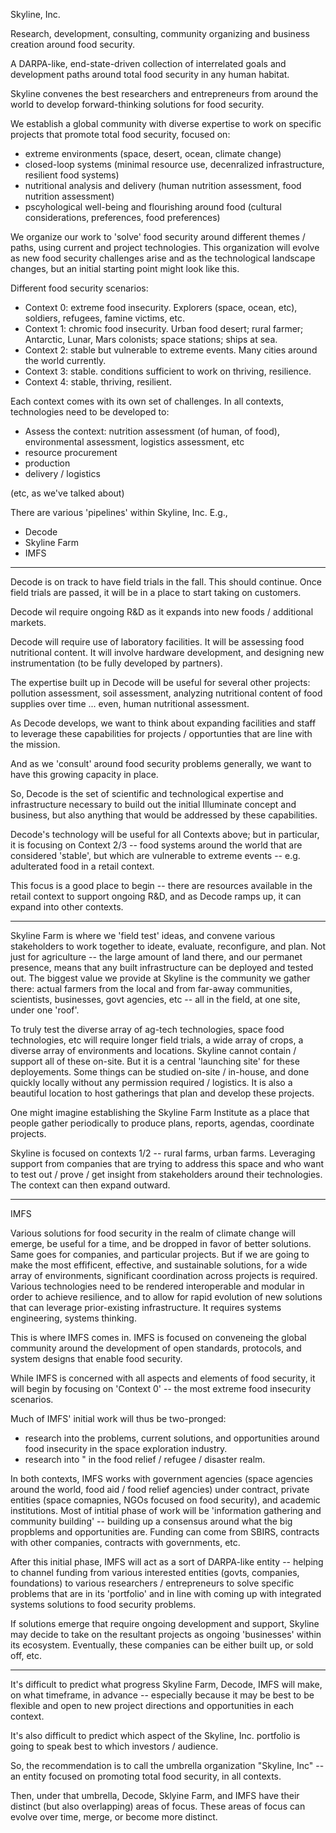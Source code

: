 
Skyline, Inc.

Research, development, consulting, community organizing and business creation around food security.

A DARPA-like, end-state-driven collection of interrelated goals and development paths around total food security in any human habitat.

Skyline convenes the best researchers and entrepreneurs from around the world to develop forward-thinking solutions for food security.

We establish a global community with diverse expertise to work on specific projects that promote total food security, focused on:
- extreme environments (space, desert, ocean, climate change)
- closed-loop systems (minimal resource use, decenralized infrastructure, resilient food systems)
- nutritional analysis and delivery (human nutrition assessment, food nutrition assessment)
- pscyhological well-being and flourishing around food (cultural considerations, preferences, food preferences)

We organize our work to 'solve' food security around different themes / paths, using current and project technologies.  This organization will evolve as new food security challenges arise and as the technological landscape changes, but an initial starting point might look like this.

Different food security scenarios: 

- Context 0: extreme food insecurity. Explorers (space, ocean, etc), soldiers, refugees, famine victims, etc. 
- Context 1: chromic food insecurity. Urban food desert; rural farmer; Antarctic, Lunar, Mars colonists; space stations; ships at sea.  
- Context 2: stable but vulnerable to extreme events. Many cities around the world currently. 
- Context 3: stable.  conditions sufficient to work on thriving, resilience.  
- Context 4: stable, thriving, resilient.

Each context comes with its own set of challenges.  In all contexts, technologies need to be developed to:

- Assess the context:  nutrition assessment (of human, of food), environmental assessment, logistics assessment, etc
- resource procurement
- production
- delivery / logistics

(etc, as we've talked about)

There are various 'pipelines' within Skyline, Inc.  E.g.,

- Decode
- Skyline Farm
- IMFS

--------

Decode is on track to have field trials in the fall. This should continue.  Once field trials are passed, it will be in a place to start taking on customers.

Decode wil require ongoing R&D as it expands into new foods / additional markets.  

Decode will require use of laboratory facilities.  It will be assessing food nutritional content. It will involve hardware development, and designing new instrumentation (to be fully developed by partners).

The expertise built up in Decode will be useful for several other projects:  pollution assessment, soil assessment, analyzing nutritional content of food supplies over time ... even, human nutritional assessment.  

As Decode develops, we want to think about expanding facilities and staff to leverage these capabilities for projects / opportunties that are line with the mission.

And as we 'consult' around food security problems generally, we want to have this growing capacity in place.

So, Decode is the set of scientific and technological expertise and infrastructure necessary to build out the initial Illuminate concept and business, but also anything that would be addressed by these capabilities.

Decode's technology will be useful for all Contexts above; but in particular, it is focusing on Context 2/3 -- food systems around the world that are considered 'stable', but which are vulnerable to extreme events -- e.g. adulterated food in a retail context.

This focus is a good place to begin -- there are resources available in the retail context to support ongoing R&D, and as Decode ramps up, it can expand into other contexts. 

-----
 
Skyline Farm is where we 'field test' ideas, and convene various stakeholders to work together to ideate, evaluate, reconfigure, and plan.  Not just for agriculture -- the large amount of land there, and our permanet presence, means that any built infrastructure can be deployed and tested out.   The biggest value we provide at Skyline is the community we gather there:  actual farmers from the local and from far-away communities, scientists, businesses, govt agencies, etc -- all in the field, at one site, under one 'roof'. 

To truly test the diverse array of ag-tech technologies, space food technologies, etc will require longer field trials, a wide array of crops, a diverse array of environments and locations.  Skyline cannot contain / support all of these on-site.  But it is a central 'launching site' for these deployements.  Some things can be studied on-site / in-house, and done quickly locally without any permission required / logistics. It is also a beautiful location to host gatherings that plan and develop these projects.  

One might imagine establishing the Skyline Farm Institute as a place that people gather periodically to produce plans, reports, agendas, coordinate projects.  

Skyline is focused on contexts 1/2 -- rural farms, urban farms.  Leveraging support from companies that are trying to address this space and who want to test out / prove / get insight from stakeholders around their technologies.  The context can then expand outward.



------

IMFS

Various solutions for food security in the realm of climate change will emerge, be useful for a time, and be dropped in favor of better solutions.  Same goes for companies, and particular projects.  But if we are going to make the most effificent, effective, and sustainable solutions, for a wide array of environments, significant coordination across projects is required.  Various technologies need to be rendered interoperable and modular in order to achieve resilience, and to allow for rapid evolution of new solutions that can leverage prior-existing infrastructure. It requires systems engineering, systems thinking.  

This is where IMFS comes in.  IMFS is focused on conveneing the global community around the development of open standards, protocols, and system designs that enable food security.

While IMFS is concerned with all aspects and elements of food security, it will begin by focusing on 'Context 0' -- the most extreme food insecurity scenarios.

Much of IMFS' initial work will thus be two-pronged:

- research into the problems, current solutions, and opportunities around food insecurity in the space exploration industry.
- research into " in the food relief / refugee / disaster realm. 

In both contexts, IMFS works with government agencies (space agencies around the world, food aid / food relief agencies) under contract, private entities (space comapnies, NGOs focused on food security), and academic institutions.  Most of intitial phase of work will be 'information gathering and community building' -- building up a consensus around what the big propblems and opportunities are.  Funding can come from SBIRS, contracts with other companies, contracts with governments, etc.

After this initial phase, IMFS will act as a sort of DARPA-like entity -- helping to channel funding from various interested entities (govts, companies, foundations) to various researchers / entrepreneurs to solve specific problems that are in its 'portfolio' and in line with coming up with integrated systems solutions to food security problems.

If solutions emerge that require ongoing development and support, Skyline may decide to take on the resultant projects as ongoing 'businesses' within its ecosystem.  Eventually, these companies can be either built up, or sold off, etc.

------

It's difficult to predict what progress Skyline Farm, Decode, IMFS will make, on what timeframe, in advance -- especially because it may be best to be flexible and open to new project directions and opportunities in each context.

It's also difficult to predict which aspect of the Skyline, Inc. portfolio is going to speak best to which investors / audience.

So, the recommendation is to call the umbrella organization "Skyline, Inc" -- an entity focused on promoting total food security, in all contexts. 

Then, under that umbrella, Decode, Sklyine Farm, and IMFS have their distinct (but also overlapping) areas of focus.  These areas of focus can evolve over time, merge, or become more distinct.  



